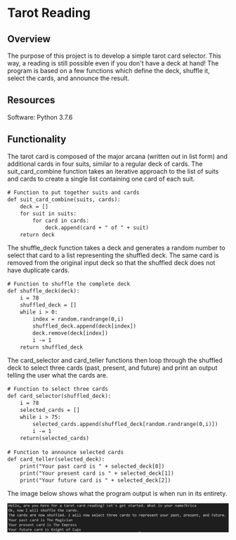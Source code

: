 # Tarot Reading

## Overview
The purpose of this project is to develop a simple tarot card selector. This way, a reading is still possible even if you don't have a deck at hand! The program is based on a few functions which define the deck, shuffle it, select the cards, and announce the result.

## Resources
Software: Python 3.7.6

## Functionality
The tarot card is composed of the major arcana (written out in list form) and additional cards in four suits, similar to a regular deck of cards. The suit_card_combine function takes an iterative approach to the list of suits and cards to create a single list containing one card of each suit.

```
# Function to put together suits and cards
def suit_card_combine(suits, cards):
    deck = []
    for suit in suits:
        for card in cards:
            deck.append(card + " of " + suit)
    return deck
```

The shuffle_deck function takes a deck and generates a random number to select that card to a list representing the shuffled deck. The same card is removed from the original input deck so that the shuffled deck does not have duplicate cards.

```
# Function to shuffle the complete deck
def shuffle_deck(deck):
    i = 78
    shuffled_deck = []
    while i > 0:
        index = random.randrange(0,i)
        shuffled_deck.append(deck[index])
        deck.remove(deck[index])
        i -= 1
    return shuffled_deck
```

The card_selector and card_teller functions then loop through the shuffled deck to select three cards (past, present, and future) and print an output telling the user what the cards are.

```
# Function to select three cards
def card_selector(shuffled_deck):
    i = 78
    selected_cards = []
    while i > 75:
        selected_cards.append(shuffled_deck[random.randrange(0,i)])
        i -= 1
    return(selected_cards)

# Function to announce selected cards
def card_teller(selected_deck):
    print("Your past card is " + selected_deck[0])
    print("Your present card is " + selected_deck[1])
    print("Your future card is " + selected_deck[2])
```

The image below shows what the program output is when run in its entirety.

![This is an image](https://github.com/EricaEidelman/Tarot_Reading/blob/main/Output.png)

